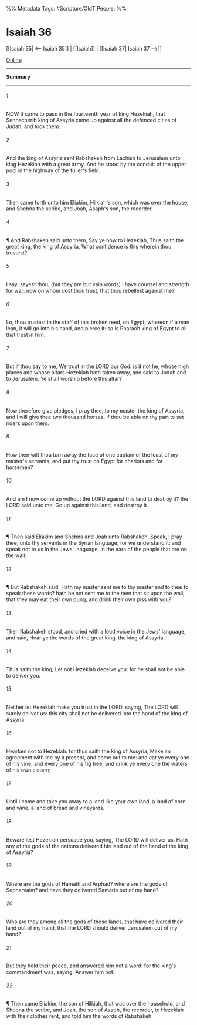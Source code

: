 

%% Metadata
Tags: #Scripture/OldT
People: 
%%
# Isaiah 36
[[Isaiah 35| <-- Isaiah 35]] | [[Isaiah]] | [[Isaiah 37| Isaiah 37 -->]]

[Online](https://churchofjesuschrist.org/study/scriptures/ot/isa/36?lang=eng)

---
__Summary__



---

###### 1
NOW it came to pass in the fourteenth year of king Hezekiah, that Sennacherib king of Assyria came up against all the defenced cities of Judah, and took them.
###### 2
And the king of Assyria sent Rabshakeh from Lachish to Jerusalem unto king Hezekiah with a great army.  And he stood by the conduit of the upper pool in the highway of the fuller's field.
###### 3
Then came forth unto him Eliakim, Hilkiah's son, which was over the house, and Shebna the scribe, and Joah, Asaph's son, the recorder.
###### 4
¶ And Rabshakeh said unto them, Say ye now to Hezekiah, Thus saith the great king, the king of Assyria, What confidence is this wherein thou trustest?
###### 5
I say, sayest thou, (but they are but vain words) I have counsel and strength for war: now on whom dost thou trust, that thou rebellest against me?
###### 6
Lo, thou trustest in the staff of this broken reed, on Egypt; whereon if a man lean, it will go into his hand, and pierce it: so is Pharaoh king of Egypt to all that trust in him.
###### 7
But if thou say to me, We trust in the LORD our God: is it not he, whose high places and whose altars Hezekiah hath taken away, and said to Judah and to Jerusalem, Ye shall worship before this altar?
###### 8
Now therefore give pledges, I pray thee, to my master the king of Assyria, and I will give thee two thousand horses, if thou be able on thy part to set riders upon them.
###### 9
How then wilt thou turn away the face of one captain of the least of my master's servants, and put thy trust on Egypt for chariots and for horsemen?
###### 10
And am I now come up without the LORD against this land to destroy it?  the LORD said unto me, Go up against this land, and destroy it.
###### 11
¶ Then said Eliakim and Shebna and Joah unto Rabshakeh, Speak, I pray thee, unto thy servants in the Syrian language; for we understand it: and speak not to us in the Jews' language, in the ears of the people that are on the wall.
###### 12
¶ But Rabshakeh said, Hath my master sent me to thy master and to thee to speak these words?  hath he not sent me to the men that sit upon the wall, that they may eat their own dung, and drink their own piss with you?
###### 13
Then Rabshakeh stood, and cried with a loud voice in the Jews' language, and said, Hear ye the words of the great king, the king of Assyria.
###### 14
Thus saith the king, Let not Hezekiah deceive you: for he shall not be able to deliver you.
###### 15
Neither let Hezekiah make you trust in the LORD, saying, The LORD will surely deliver us: this city shall not be delivered into the hand of the king of Assyria.
###### 16
Hearken not to Hezekiah: for thus saith the king of Assyria, Make an agreement with me by a present, and come out to me: and eat ye every one of his vine, and every one of his fig tree, and drink ye every one the waters of his own cistern;
###### 17
Until I come and take you away to a land like your own land, a land of corn and wine, a land of bread and vineyards.
###### 18
Beware lest Hezekiah persuade you, saying, The LORD will deliver us.  Hath any of the gods of the nations delivered his land out of the hand of the king of Assyria?
###### 19
Where are the gods of Hamath and Arphad?  where are the gods of Sepharvaim?  and have they delivered Samaria out of my hand?
###### 20
Who are they among all the gods of these lands, that have delivered their land out of my hand, that the LORD should deliver Jerusalem out of my hand?
###### 21
But they held their peace, and answered him not a word: for the king's commandment was, saying, Answer him not.
###### 22
¶ Then came Eliakim, the son of Hilkiah, that was over the household, and Shebna the scribe, and Joah, the son of Asaph, the recorder, to Hezekiah with their clothes rent, and told him the words of Rabshakeh.



